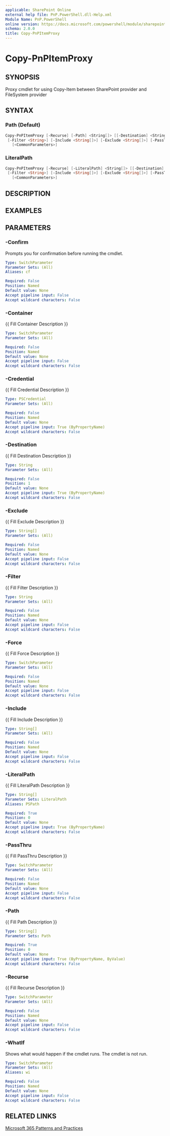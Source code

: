 ```yaml
---
applicable: SharePoint Online
external help file: PnP.PowerShell.dll-Help.xml
Module Name: PnP.PowerShell
online version: https://docs.microsoft.com/powershell/module/sharepoint-pnp/copy-pnpitemproxy
schema: 2.0.0
title: Copy-PnPItemProxy
---
```


# Copy-PnPItemProxy

## SYNOPSIS
Proxy cmdlet for using Copy-Item between SharePoint provider and FileSystem provider

## SYNTAX

### Path (Default)
```powershell
Copy-PnPItemProxy [-Recurse] [-Path] <String[]> [[-Destination] <String>] [-Container] [-Force]
 [-Filter <String>] [-Include <String[]>] [-Exclude <String[]>] [-PassThru] [-Credential <PSCredential>]
   [<CommonParameters>]
```

### LiteralPath
```powershell
Copy-PnPItemProxy [-Recurse] [-LiteralPath] <String[]> [[-Destination] <String>] [-Container] [-Force]
 [-Filter <String>] [-Include <String[]>] [-Exclude <String[]>] [-PassThru] [-Credential <PSCredential>]
   [<CommonParameters>]
```

## DESCRIPTION

## EXAMPLES

## PARAMETERS

### -Confirm
Prompts you for confirmation before running the cmdlet.

```yaml
Type: SwitchParameter
Parameter Sets: (All)
Aliases: cf

Required: False
Position: Named
Default value: None
Accept pipeline input: False
Accept wildcard characters: False
```

### -Container
{{ Fill Container Description }}

```yaml
Type: SwitchParameter
Parameter Sets: (All)

Required: False
Position: Named
Default value: None
Accept pipeline input: False
Accept wildcard characters: False
```

### -Credential
{{ Fill Credential Description }}

```yaml
Type: PSCredential
Parameter Sets: (All)

Required: False
Position: Named
Default value: None
Accept pipeline input: True (ByPropertyName)
Accept wildcard characters: False
```

### -Destination
{{ Fill Destination Description }}

```yaml
Type: String
Parameter Sets: (All)

Required: False
Position: 1
Default value: None
Accept pipeline input: True (ByPropertyName)
Accept wildcard characters: False
```

### -Exclude
{{ Fill Exclude Description }}

```yaml
Type: String[]
Parameter Sets: (All)

Required: False
Position: Named
Default value: None
Accept pipeline input: False
Accept wildcard characters: False
```

### -Filter
{{ Fill Filter Description }}

```yaml
Type: String
Parameter Sets: (All)

Required: False
Position: Named
Default value: None
Accept pipeline input: False
Accept wildcard characters: False
```

### -Force
{{ Fill Force Description }}

```yaml
Type: SwitchParameter
Parameter Sets: (All)

Required: False
Position: Named
Default value: None
Accept pipeline input: False
Accept wildcard characters: False
```

### -Include
{{ Fill Include Description }}

```yaml
Type: String[]
Parameter Sets: (All)

Required: False
Position: Named
Default value: None
Accept pipeline input: False
Accept wildcard characters: False
```

### -LiteralPath
{{ Fill LiteralPath Description }}

```yaml
Type: String[]
Parameter Sets: LiteralPath
Aliases: PSPath

Required: True
Position: 0
Default value: None
Accept pipeline input: True (ByPropertyName)
Accept wildcard characters: False
```

### -PassThru
{{ Fill PassThru Description }}

```yaml
Type: SwitchParameter
Parameter Sets: (All)

Required: False
Position: Named
Default value: None
Accept pipeline input: False
Accept wildcard characters: False
```

### -Path
{{ Fill Path Description }}

```yaml
Type: String[]
Parameter Sets: Path

Required: True
Position: 0
Default value: None
Accept pipeline input: True (ByPropertyName, ByValue)
Accept wildcard characters: False
```

### -Recurse
{{ Fill Recurse Description }}

```yaml
Type: SwitchParameter
Parameter Sets: (All)

Required: False
Position: Named
Default value: None
Accept pipeline input: False
Accept wildcard characters: False
```

### -WhatIf
Shows what would happen if the cmdlet runs. The cmdlet is not run.

```yaml
Type: SwitchParameter
Parameter Sets: (All)
Aliases: wi

Required: False
Position: Named
Default value: None
Accept pipeline input: False
Accept wildcard characters: False
```

## RELATED LINKS

[Microsoft 365 Patterns and Practices](https://aka.ms/m365pnp)